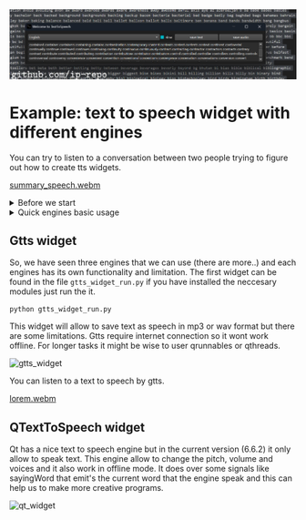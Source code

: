 
<img src="output.jpg" >





# Example: text to speech widget with different engines

You can try to listen to a conversation between two people trying to figure out how to create tts widgets.

[summary_speech.webm](https://github.com/ip-repo/guides/assets/123945379/14f7f8b5-6822-48ce-bb91-b3de7bcd3596)

<details><summary>Before we start</summary>

First we need to install to python libraries: PySide6 and gtts.
```
#python 3.12
git clone https://github.com/ip-repo/guides.git
cd example-tts-pyside6
python -m venv ttsv
ttsv\Scripts\activate
pip install PySide6 #6.6.2
pip install gtts #2.5.1
```

</details>

<details><summary>Quick engines basic usage</summary>

 <details>                <summary>gtts</summary>
	
gtts can be used as a cli.
```
#convert txt file to audio
gtts-cli "Hello world" --output hello-world.mp3
#convert txt file to slower audio
gtts-cli "Slow speech" --slow --output hello-world.mp3
gtts-cli -f text.txt --output text-as-speech.mp3
#convert txt file to audio with other supported language
gtts-cli -f text.txt -l fr --output french-speech.mp3 
#convert to other supported language
gtts-cli "Bonjour mounde" -l fr --output french.mp3
#list supported languages
gtts-cli --all
#help
gtts-cli --help
```
String to speech 
```python
from gtts import gTTS
mytext = "Bonjour monde"
language = "fr"
myobj = gTTS(text=mytext, lang=language, slow=False)
myobj.save("french.mp3")

```
Text file to speech mp3
```python
from gtts import gTTS
with open("textfile.txt", "r") as f:
    mytext = f.read()
language = "vi"
myobj = gTTS(text=mytext, lang=language, slow=False)
myobj.save("vietnamese.mp3")

```

</details>
<details>
	<summary>Pyttsx3</summary>

Using pyttsx3 from command line.

```python
import pyttsx3
import sys
def main():
	#pyttsx3 tts engine
	engine = pyttsx3.init()
	#get engine properties
	rate = int(sys.argv[1]) #rate:  0 - 200
	volume = float(sys.argv[2]) / 10.0 #volume 0.0 - 10.0
	voice  = int(sys.argv[3]) #depend on installed voices usally 0 or 1
	engine.setProperty("rate",rate)
	engine.setProperty("volume", volume)
	engine.setProperty("voice",engine.getProperty("voices")[voice].id)
	text = " ".join(sys.argv[4:])
	#speak
	engine.say(text)
	engine.runAndWait()
if __name__ == "__main__":
	main()
```
Now we can use it from terminal.
```console
python pytts_cli.py 150 10.0 1 hello world

```
</details>
<details>
	<summary>QTextToSpeech</summary>
	
A quick text to speech widget with.

```python
from PySide6.QtTextToSpeech import QTextToSpeech
from PySide6.QtWidgets import QApplication, QPushButton, QTextEdit, QVBoxLayout, QWidget,QStyleFactory

def speak_text():
	""" called when speak button clicked """
	speech.say(text_edit.toPlainText())

def handle_speech_state(state: QTextToSpeech.State):
	""" called when engine state changes """
	if state == QTextToSpeech.State.Ready:
		speak_btn.setEnabled(True)
	else:
		speak_btn.setEnabled(False)

if __name__ == '__main__':
	#application instance
	app = QApplication([])
	app.setStyle(QStyleFactory.keys()[2])
	#tts engine
	speech = QTextToSpeech()
	#widget
	widget = QWidget()
	#text area
	text_edit = QTextEdit()
	#speak btn
	speak_btn = QPushButton("speak")
	layout = QVBoxLayout()
	layout.addWidget(text_edit)
	layout.addWidget(speak_btn)
	widget.setLayout(layout)
	#signals to handlers
	speech.stateChanged.connect(handle_speech_state)
	speak_btn.clicked.connect( speak_text)
	
	widget.show()
	app.exec()


```
</details>
</details>

## Gtts widget
So, we have seen three engines that we can use (there are more..) and each engines has its own functionality and limitation.
The first widget can be found in the file `gtts_widget_run.py` if you have installed the neccesary modules just run the it.
```console
python gtts_widget_run.py
```
This widget will allow to save text as speech in mp3 or wav format but there are some limitations.
Gtts require internet connection so it wont work offline.
For longer tasks it might be wise to user qrunnables or qthreads.

<img width="451" alt="gtts_widget" src="https://github.com/ip-repo/guides/assets/123945379/0f74706e-d949-4357-aa7a-0237c2f1f31a">

You can listen to a text to speech by gtts.

[lorem.webm](https://github.com/ip-repo/guides/assets/123945379/4c29b97e-ed6f-4e29-a005-59f13b98ff1d)

## QTextToSpeech widget
Qt has a nice text to speech engine but in the current version (6.6.2) it only allow to speak text.
This engine allow to change the pitch, volume and voices and it also work in offline mode.
It does over some signals like sayingWord that emit's the current word that the engine speak and this can help us to make more creative programs.

<img width="425" alt="qt_widget" src="https://github.com/ip-repo/guides/assets/123945379/90bf4531-2e1c-4d13-97b1-cebe993447fd">




